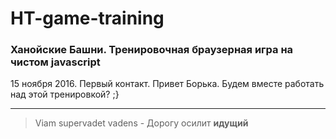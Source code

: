 # HT-game-training
### Ханойские Башни. Тренировочная браузерная игра на чистом javascript

15 ноября 2016.
Первый контакт.
Привет Борька. Будем вместе работать над этой тренировкой?
;}


------

> Viam supervadet vadens - Дорогу осилит **идущий**
